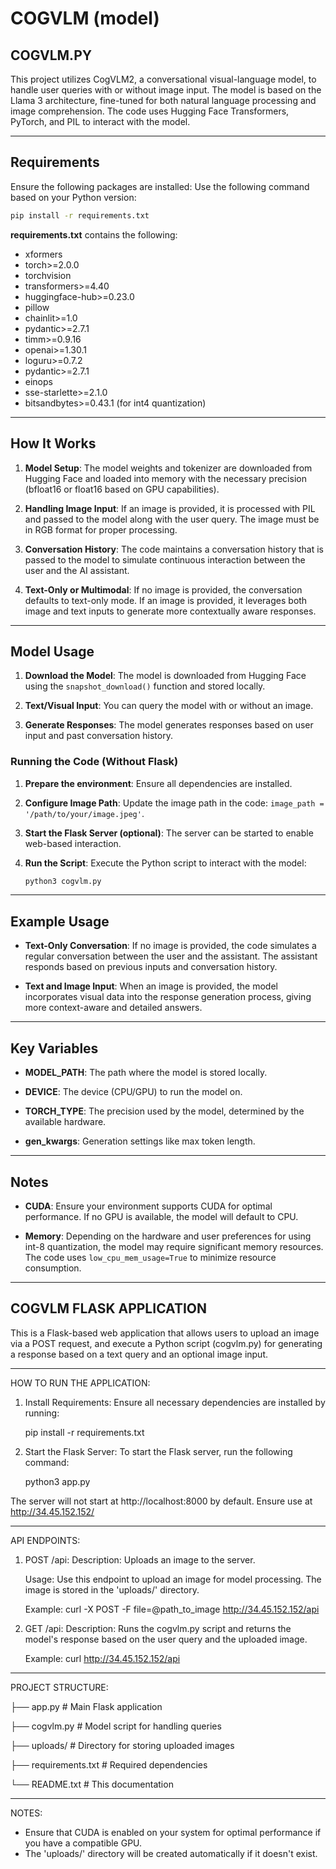 # COGVLM (model)
## COGVLM.PY
This project utilizes CogVLM2, a conversational visual-language model, to handle user queries with or without image input. The model is based on the Llama 3 architecture, fine-tuned for both natural language processing and image comprehension. The code uses Hugging Face Transformers, PyTorch, and PIL to interact with the model.

---

## Requirements

Ensure the following packages are installed:
Use the following command based on your Python version:

```bash
pip install -r requirements.txt
```

**requirements.txt** contains the following:
- xformers
- torch>=2.0.0
- torchvision
- transformers>=4.40
- huggingface-hub>=0.23.0
- pillow
- chainlit>=1.0
- pydantic>=2.7.1
- timm>=0.9.16
- openai>=1.30.1
- loguru>=0.7.2
- pydantic>=2.7.1
- einops
- sse-starlette>=2.1.0
- bitsandbytes>=0.43.1 (for int4 quantization)

---

## How It Works

1. **Model Setup**:
   The model weights and tokenizer are downloaded from Hugging Face and loaded into memory with the necessary precision (bfloat16 or float16 based on GPU capabilities).

2. **Handling Image Input**:
   If an image is provided, it is processed with PIL and passed to the model along with the user query. The image must be in RGB format for proper processing.

3. **Conversation History**:
   The code maintains a conversation history that is passed to the model to simulate continuous interaction between the user and the AI assistant.

4. **Text-Only or Multimodal**:
   If no image is provided, the conversation defaults to text-only mode. If an image is provided, it leverages both image and text inputs to generate more contextually aware responses.

---

## Model Usage

1. **Download the Model**:
   The model is downloaded from Hugging Face using the `snapshot_download()` function and stored locally.

2. **Text/Visual Input**:
   You can query the model with or without an image.

3. **Generate Responses**:
   The model generates responses based on user input and past conversation history.

### Running the Code (Without Flask)
1. **Prepare the environment**:
   Ensure all dependencies are installed.

2. **Configure Image Path**:
   Update the image path in the code: `image_path = '/path/to/your/image.jpeg'`.

3. **Start the Flask Server (optional)**:
   The server can be started to enable web-based interaction.

4. **Run the Script**:
   Execute the Python script to interact with the model:
   ```bash
   python3 cogvlm.py
   ```

---

## Example Usage

- **Text-Only Conversation**:
  If no image is provided, the code simulates a regular conversation between the user and the assistant. The assistant responds based on previous inputs and conversation history.

- **Text and Image Input**:
  When an image is provided, the model incorporates visual data into the response generation process, giving more context-aware and detailed answers.

---

## Key Variables

- **MODEL_PATH**:
  The path where the model is stored locally.

- **DEVICE**:
  The device (CPU/GPU) to run the model on.

- **TORCH_TYPE**:
  The precision used by the model, determined by the available hardware.

- **gen_kwargs**:
  Generation settings like max token length.

---

## Notes

- **CUDA**:
  Ensure your environment supports CUDA for optimal performance. If no GPU is available, the model will default to CPU.

- **Memory**:
  Depending on the hardware and user preferences for using int-8 quantization, the model may require significant memory resources. The code uses `low_cpu_mem_usage=True` to minimize resource consumption.

---
    
## COGVLM FLASK APPLICATION

This is a Flask-based web application that allows users to upload an image via a POST request, 
and execute a Python script (cogvlm.py) for generating a response based on a text query and 
an optional image input.

---------------------------------------------------------------------
HOW TO RUN THE APPLICATION:

1. Install Requirements:
Ensure all necessary dependencies are installed by running:

    pip install -r requirements.txt

2. Start the Flask Server:
To start the Flask server, run the following command:

    python3 app.py

The server will not start at http://localhost:8000 by default. 
Ensure use at http://34.45.152.152/

---------------------------------------------------------------------
API ENDPOINTS:

1. POST /api:
    Description: Uploads an image to the server.

    Usage: Use this endpoint to upload an image for model processing. The image is stored in 
           the 'uploads/' directory.

    Example:
    curl -X POST -F file=@path_to_image http://34.45.152.152/api

2. GET /api:
    Description: Runs the cogvlm.py script and returns the model's response based on the user 
                 query and the uploaded image.

    Example:
    curl http://34.45.152.152/api

---------------------------------------------------------------------
PROJECT STRUCTURE:

├── app.py          # Main Flask application

├── cogvlm.py       # Model script for handling queries

├── uploads/        # Directory for storing uploaded images

├── requirements.txt   # Required dependencies

└── README.txt      # This documentation

---------------------------------------------------------------------
NOTES:

- Ensure that CUDA is enabled on your system for optimal performance if you have a compatible GPU.
- The 'uploads/' directory will be created automatically if it doesn't exist.
